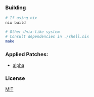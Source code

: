 ### Building

```bash
# If using nix
nix build

# Other Unix-like system
# Consult dependencies in ./shell.nix
make
```

### Applied Patches:

- [alpha](https://st.suckless.org/patches/alpha/)

### License

[MIT](./LICENSE)
